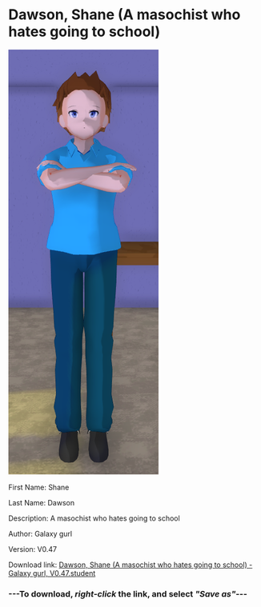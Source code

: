 # Dawson, Shane (A masochist who hates going to school)

<img src="https://raw.githubusercontent.com/Arbiter1223/Daigaku-Gurashi-Custom-Students/master/Students/Files/Dawson%2C%20Shane%20(A%20masochist%20who%20hates%20going%20to%20school).png" title="Dawson, Shane (A masochist who hates going to school) - Galaxy gurl, V0.47">

First Name: Shane

Last Name: Dawson

Description: A masochist who hates going to school

Author: Galaxy gurl

Version: V0.47

Download link: <a href="https://raw.githubusercontent.com/Arbiter1223/Daigaku-Gurashi-Custom-Students/master/Students/Files/Dawson%2C%20Shane%20(A%20masochist%20who%20hates%20going%20to%20school)%20-%20Galaxy%20gurl%2C%20V0.47.student">Dawson, Shane (A masochist who hates going to school) - Galaxy gurl, V0.47.student</a>

### ---**To download, _right-click_ the link, and select _"Save as"_**---
